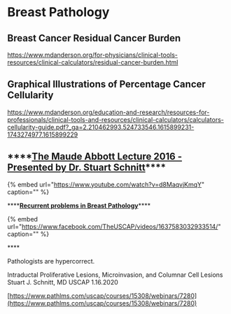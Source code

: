 # Breast Pathology


## Breast Cancer Residual Cancer Burden

https://www.mdanderson.org/for-physicians/clinical-tools-resources/clinical-calculators/residual-cancer-burden.html

##  Graphical Illustrations of Percentage Cancer Cellularity

https://www.mdanderson.org/education-and-research/resources-for-professionals/clinical-tools-and-resources/clinical-calculators/calculators-cellularity-guide.pdf?_ga=2.210462993.524733546.1615899231-1743274977.1615899229



## \*\*\*\*[**The Maude Abbott Lecture 2016 - Presented by Dr. Stuart Schnitt**](https://www.youtube.com/watch?v=d8MaqvjKmqY)\*\*\*\*

{% embed url="https://www.youtube.com/watch?v=d8MaqvjKmqY" caption="" %}

\*\*\*\*[**Recurrent problems in Breast Pathology**](https://www.facebook.com/TheUSCAP/videos/1637583032933514/)\*\*\*\*

{% embed url="https://www.facebook.com/TheUSCAP/videos/1637583032933514/" caption="" %}

\*\*\*\*

Pathologists are hypercorrect.

Intraductal Proliferative Lesions, Microinvasion, and Columnar Cell Lesions Stuart J. Schnitt, MD USCAP 1.16.2020

[https://www.pathlms.com/uscap/courses/15308/webinars/7280](https://www.pathlms.com/uscap/courses/15308/webinars/7280)

